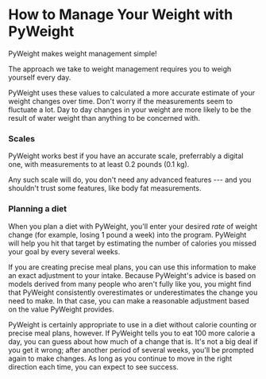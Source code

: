 # How to Manage Your Weight with PyWeight

PyWeight makes weight management simple!

The approach we take to weight management requires you to weigh
yourself every day.

PyWeight uses these values to calculated a more accurate estimate of
your weight changes over time. Don't worry if the measurements seem
to fluctuate a lot. Day to day changes in your weight are more likely
to be the result of water weight than anything to be concerned with.

### Scales

PyWeight works best if you have an accurate scale, preferrably a
digital one, with measurements to at least 0.2 pounds (0.1 kg).

Any such scale will do, you don't need any advanced features --- and
you shouldn't trust some features, like body fat measurements.

### Planning a diet

When you plan a diet with PyWeight, you'll enter your desired *rate*
of weight change (for example, losing 1 pound a week) into the
program. PyWeight will help you hit that target by estimating the
number of calories you missed your goal by every several weeks.

If you are creating precise meal plans, you can use this information
to make an exact adjustment to your intake. Because PyWeight's advice
is based on models derived from many people who aren't fully like
you, you might find that PyWeight consistently overestimates or
underestimates the change you need to make. In that case, you can
make a reasonable adjustment based on the value PyWeight provides.

PyWeight is certainly appropriate to use in a diet without calorie
counting or precise meal plans, however. If PyWeight tells you to eat
100 more calorie a day, you can guess about how much of a change that
is. It's not a big deal if you get it wrong; after another period of
several weeks, you'll be prompted again to make changes. As long as
you continue to move in the right direction each time, you can expect
to see success.
